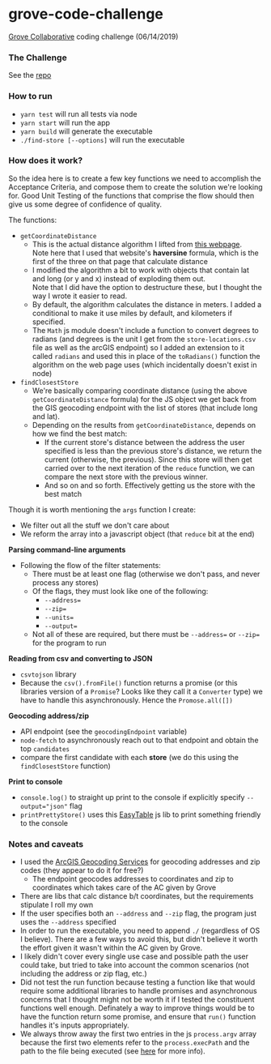 # grove-code-challenge
[Grove Collaborative](https://github.com/groveco) coding challenge (06/14/2019)  

### The Challenge
See the [repo](https://github.com/groveco/code-challenge)  

### How to run
- `yarn test` will run all tests via node
- `yarn start` will run the app
- `yarn build` will generate the executable
- `./find-store [--options]` will run the executable

### How does it work?
So the idea here is to create a few key functions we need to accomplish the Acceptance Criteria, and compose them to create the solution we're looking for. Good Unit Testing of the functions that comprise the flow should then give us some degree of confidence of quality.  

The functions:  
- `getCoordinateDistance`
  - This is the actual distance algorithm I lifted from [this webpage](https://www.movable-type.co.uk/scripts/latlong.html).  
    Note here that I used that website's **haversine** formula, which is the first of the three on that page that calculate distance
  - I modified the algorithm a bit to work with objects that contain lat and long (or y and x) instead of exploding them out.  
    Note that I did have the option to destructure these, but I thought the way I wrote it easier to read.
  - By default, the algorithm calculates the distance in meters. I added a conditional to make it use miles by default, and kilometers if specified.
  - The `Math` js module doesn't include a function to convert degrees to radians (and degrees is the unit I get from the `store-locations.csv` file as well as the arcGIS endpoint) so I added an extension to it called `radians` and used this in place of the `toRadians()` function the algorithm on the web page uses (which incidentally doesn't exist in node)
- `findClosestStore`  
  - We're basically comparing coordinate distance (using the above `getCoordinateDistance` formula) for the JS object we get back from the GIS geocoding endpoint with the list of stores (that include long and lat).
  - Depending on the results from `getCoordinateDistance`, depends on how we find the best match:
    - If the current store's distance between the address the user specified is less than the previous store's distance, we return the current (otherwise, the previous). Since this store will then get carried over to the next iteration of the `reduce` function, we can compare the next store with the previous winner.
    - And so on and so forth. Effectively getting us the store with the best match  

Though it is worth mentioning the `args` function I create:
- We filter out all the stuff we don't care about
- We reform the array into a javascript object (that `reduce` bit at the end)  

**Parsing command-line arguments**  
- Following the flow of the filter statements:
  - There must be at least one flag (otherwise we don't pass, and never process any stores)
  - Of the flags, they must look like one of the following: 
    - `--address=`
    - `--zip=`
    - `--units=`
    - `--output=`
  - Not all of these are required, but there must be `--address=` or `--zip=` for the program to run

**Reading from csv and converting to JSON**  
- `csvtojson` library
- Because the `csv().fromFile()` function returns a promise (or this libraries version of a `Promise`? Looks like they call it a `Converter` type) we have to handle this asynchronously. Hence the `Promose.all([])`  

**Geocoding address/zip**  
- API endpoint (see the `geocodingEndpoint` variable)
- `node-fetch` to asynchronously reach out to that endpoint and obtain the top `candidates`
- compare the first candidate with each **store** (we do this using the `findClosestStore` function)

**Print to console**  
- `console.log()` to straight up print to the console if explicitly specify `--output="json"` flag
- `printPrettyStore()` uses this [EasyTable](https://github.com/eldargab/easy-table) js lib to print something friendly to the console

### Notes and caveats
- I used the [ArcGIS Geocoding Services](https://developers.arcgis.com/rest/geocode/api-reference/geocoding-find-address-candidates.htm#) for geocoding addresses and zip codes (they appear to do it for free?) 
  - The endpoint geocodes addresses to coordinates and zip to coordinates which takes care of the AC given by Grove
- There are libs that calc distance b/t coordinates, but the requirements stipulate I roll my own
- If the user specifies both an `--address` and `--zip` flag, the program just uses the `--address` specified
- In order to run the executable, you need to append `./` (regardless of OS I believe). There are a few ways to avoid this, but didn't believe it worth the effort given it wasn't within the AC given by Grove.
- I likely didn't cover every single use case and possible path the user could take, but tried to take into account the common scenarios (not including the address or zip flag, etc.)
- Did not test the run function because testing a function like that would require some additional libraries to handle promises and asynchronous concerns that I thought might not be worth it if I tested the constituent functions well enough. Definately a way to improve things would be to have the function return some promise, and ensure that `run()` function handles it's inputs appropriately.
- We always throw away the first two entries in the js `process.argv` array because the first two elements refer to the `process.execPath` and the path to the file being executed (see [here](https://nodejs.org/docs/latest/api/process.html#process_process_argv) for more info).
